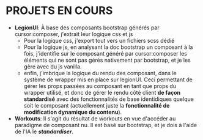 # PROJETS EN COURS

- **LegionUI**: À base des composants bootstrap générés par cursor:composer, j'extrait leur logique css et js
    - Pour la logique css, j'export tout vers un fichiers scss dédié
    - Pour la logique js, en analysant la doc bootstrap un composant à la fois, j'identifie sur le composant généré par cursor:composer les éléments qui ne sont pas gérés nativement par bootstrap, et je les gère avec du js vanilla.
    - enfin, j'imbrique la logique du rendu des composant, dans le système de wrapper mis en place sur legionUI. 
    Ceci permettant de gérer les props passées au composant en tant que props du wrapper utilisé, et donc de gérer le rendu côté client **de façon standardisé** avec des fonctionnalités de base identidiques quelque soit le composant (actuellement juste la **fonctionnalité de modification dynamique du contenu**).
- **Workouts**: Il s'agit du résultat de workouts en vue d'accéder au paradigme de composant nu. Il est basé sur bootstrap, et je dois à l'aide de l'IA le ***standardiser***.
    